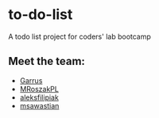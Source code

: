 # to-do-list
A todo list project for coders' lab bootcamp

## Meet the team:
* [Garrus](https://github.com/GarrusNapp)
* [MRoszakPL](https://github.com/MRoszakPL)
* [aleksfilipiak](https://github.com/aleksfilipiak)
* [msawastian](https://github.com/msawastian)
